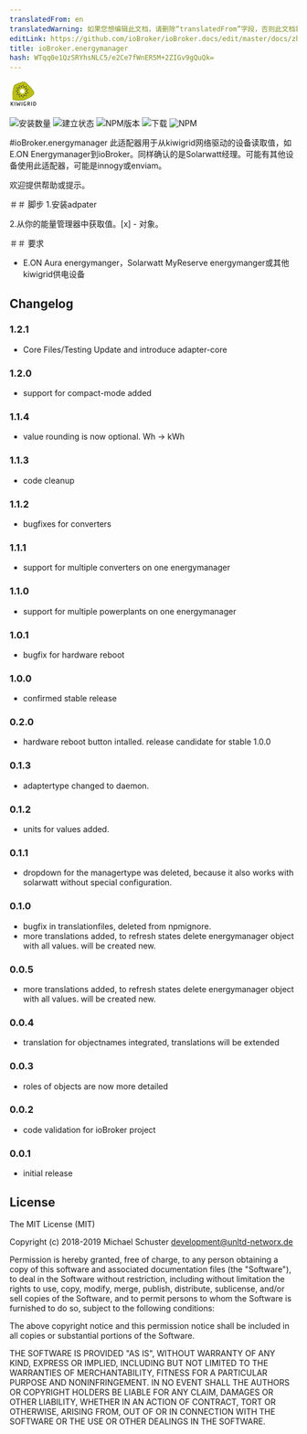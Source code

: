 ```yaml
---
translatedFrom: en
translatedWarning: 如果您想编辑此文档，请删除“translatedFrom”字段，否则此文档将再次自动翻译
editLink: https://github.com/ioBroker/ioBroker.docs/edit/master/docs/zh-cn/adapterref/iobroker.energymanager/README.md
title: ioBroker.energymanager
hash: WTqq0e1QzSRYhsNLC5/e2Ce7fWnER5M+2ZIGv9gQuQk=
---
```

![商标](../../../en/adapterref/iobroker.energymanager/admin/energymanager.png)

![安装数量](http://iobroker.live/badges/energymanager-stable.svg)
![建立状态](https://api.travis-ci.org/unltdnetworx/ioBroker.energymanager.svg?branch=master)
![NPM版本](https://img.shields.io/npm/v/iobroker.energymanager.svg)
![下载](https://img.shields.io/npm/dm/iobroker.energymanager.svg)
![NPM](https://nodei.co/npm/iobroker.energymanager.png?downloads=true)

#ioBroker.energymanager
此适配器用于从kiwigrid网络驱动的设备读取值，如E.ON Energymanager到ioBroker。同样确认的是Solarwatt经理。可能有其他设备使用此适配器，可能是innogy或enviam。

欢迎提供帮助或提示。

＃＃ 脚步
1.安装adpater

2.从你的能量管理器中获取值。[x]  - 对象。

＃＃ 要求
* E.ON Aura energymanger，Solarwatt MyReserve energymanger或其他kiwigrid供电设备

## Changelog

### 1.2.1
* Core Files/Testing Update and introduce adapter-core

### 1.2.0
* support for compact-mode added

### 1.1.4
* value rounding is now optional. Wh -> kWh

### 1.1.3
* code cleanup

### 1.1.2
* bugfixes for converters

### 1.1.1
* support for multiple converters on one energymanager

### 1.1.0
* support for multiple powerplants on one energymanager

### 1.0.1
* bugfix for hardware reboot

### 1.0.0
* confirmed stable release

### 0.2.0
* hardware reboot button intalled. release candidate for stable 1.0.0

### 0.1.3
* adaptertype changed to daemon.

### 0.1.2
* units for values added.

### 0.1.1
* dropdown for the managertype was deleted, because it also works with solarwatt without special configuration.

### 0.1.0
* bugfix in translationfiles, deleted from npmignore.
* more translations added, to refresh states delete energymanager object with all values. will be created new.

### 0.0.5
* more translations added, to refresh states delete energymanager object with all values. will be created new.

### 0.0.4
* translation for objectnames integrated, translations will be extended

### 0.0.3
* roles of objects are now more detailed

### 0.0.2
* code validation for ioBroker project

### 0.0.1
* initial release

## License
The MIT License (MIT)

Copyright (c) 2018-2019 Michael Schuster <development@unltd-networx.de>

Permission is hereby granted, free of charge, to any person obtaining a copy
of this software and associated documentation files (the "Software"), to deal
in the Software without restriction, including without limitation the rights
to use, copy, modify, merge, publish, distribute, sublicense, and/or sell
copies of the Software, and to permit persons to whom the Software is
furnished to do so, subject to the following conditions:

The above copyright notice and this permission notice shall be included in
all copies or substantial portions of the Software.

THE SOFTWARE IS PROVIDED "AS IS", WITHOUT WARRANTY OF ANY KIND, EXPRESS OR
IMPLIED, INCLUDING BUT NOT LIMITED TO THE WARRANTIES OF MERCHANTABILITY,
FITNESS FOR A PARTICULAR PURPOSE AND NONINFRINGEMENT. IN NO EVENT SHALL THE
AUTHORS OR COPYRIGHT HOLDERS BE LIABLE FOR ANY CLAIM, DAMAGES OR OTHER
LIABILITY, WHETHER IN AN ACTION OF CONTRACT, TORT OR OTHERWISE, ARISING FROM,
OUT OF OR IN CONNECTION WITH THE SOFTWARE OR THE USE OR OTHER DEALINGS IN
THE SOFTWARE.